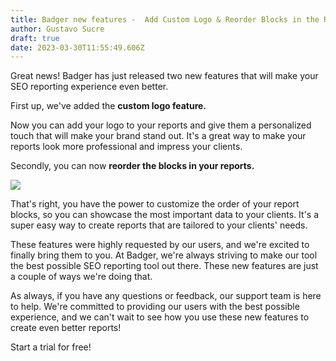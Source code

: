 ```yaml
---
title: Badger new features -  Add Custom Logo & Reorder Blocks in the Reports
author: Gustavo Sucre
draft: true
date: 2023-03-30T11:55:49.606Z
---
```

Great news! Badger has just released two new features that will make your SEO reporting experience even better.

First up, we've added the **custom logo feature.** 

Now you can add your logo to your reports and give them a personalized touch that will make your brand stand out. It's a great way to make your reports look more professional and impress your clients.

Secondly, you can now **reorder the blocks in your reports.** 

![](/img/updates/reorder-blocks.png)

That's right, you have the power to customize the order of your report blocks, so you can showcase the most important data to your clients. It's a super easy way to create reports that are tailored to your clients' needs.

These features were highly requested by our users, and we're excited to finally bring them to you. At Badger, we're always striving to make our tool the best possible SEO reporting tool out there. These new features are just a couple of ways we're doing that.

As always, if you have any questions or feedback, our support team is here to help. We're committed to providing our users with the best possible experience, and we can't wait to see how you use these new features to create even better reports!

Start a trial for free!
